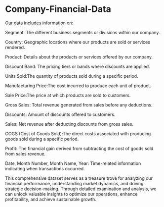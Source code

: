 # Company-Financial-Data

Our data includes information on:

Segment: The different business segments or divisions within our company.

Country: Geographic locations where our products are sold or services rendered.

Product: Details about the products or services offered by our company.

Discount Band: The pricing tiers or bands where discounts are applied.

Units Sold:The quantity of products sold during a specific period.

Manufacturing Price:The cost incurred to produce each unit of product.

Sale Price:The price at which products are sold to customers.

Gross Sales: Total revenue generated from sales before any deductions.

Discounts: Amount of discounts offered to customers.

Sales: Net revenue after deducting discounts from gross sales.

COGS (Cost of Goods Sold):The direct costs associated with producing goods sold during a specific period.

Profit: The financial gain derived from subtracting the cost of goods sold from sales revenue.

Date, Month Number, Month Name, Year: Time-related information indicating when transactions occurred.

This comprehensive dataset serves as a treasure trove for analyzing our financial performance, 
understanding market dynamics, and driving strategic decision-making. Through detailed examination and 
analysis, we can unlock valuable insights to optimize our operations, enhance profitability, and achieve 
sustainable growth.

